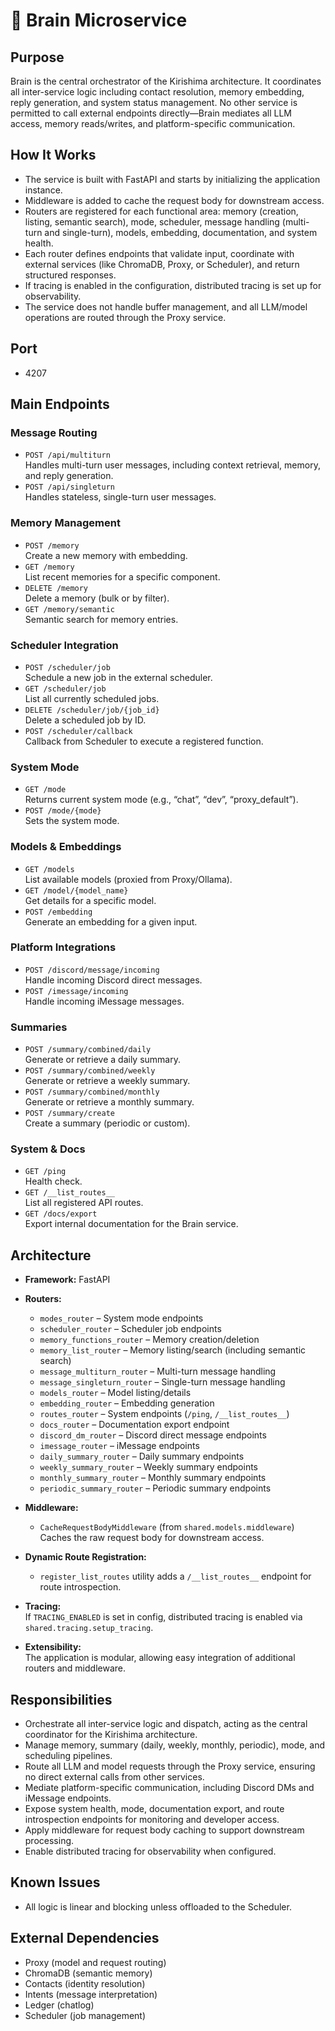 # 🧠 Brain Microservice

## Purpose

Brain is the central orchestrator of the Kirishima architecture. It coordinates all inter-service logic including contact resolution, memory embedding, reply generation, and system status management. No other service is permitted to call external endpoints directly—Brain mediates all LLM access, memory reads/writes, and platform-specific communication.

## How It Works

- The service is built with FastAPI and starts by initializing the application instance.
- Middleware is added to cache the request body for downstream access.
- Routers are registered for each functional area: memory (creation, listing, semantic search), mode, scheduler, message handling (multi-turn and single-turn), models, embedding, documentation, and system health.
- Each router defines endpoints that validate input, coordinate with external services (like ChromaDB, Proxy, or Scheduler), and return structured responses.
- If tracing is enabled in the configuration, distributed tracing is set up for observability.
- The service does not handle buffer management, and all LLM/model operations are routed through the Proxy service.

## Port

- 4207

## Main Endpoints

### Message Routing

- `POST /api/multiturn`  
  Handles multi-turn user messages, including context retrieval, memory, and reply generation.
- `POST /api/singleturn`  
  Handles stateless, single-turn user messages.

### Memory Management

- `POST /memory`  
  Create a new memory with embedding.
- `GET /memory`  
  List recent memories for a specific component.
- `DELETE /memory`  
  Delete a memory (bulk or by filter).
- `GET /memory/semantic`  
  Semantic search for memory entries.

### Scheduler Integration

- `POST /scheduler/job`  
  Schedule a new job in the external scheduler.
- `GET /scheduler/job`  
  List all currently scheduled jobs.
- `DELETE /scheduler/job/{job_id}`  
  Delete a scheduled job by ID.
- `POST /scheduler/callback`  
  Callback from Scheduler to execute a registered function.

### System Mode

- `GET /mode`  
  Returns current system mode (e.g., “chat”, “dev”, “proxy_default”).
- `POST /mode/{mode}`  
  Sets the system mode.

### Models & Embeddings

- `GET /models`  
  List available models (proxied from Proxy/Ollama).
- `GET /model/{model_name}`  
  Get details for a specific model.
- `POST /embedding`  
  Generate an embedding for a given input.

### Platform Integrations

- `POST /discord/message/incoming`  
  Handle incoming Discord direct messages.
- `POST /imessage/incoming`  
  Handle incoming iMessage messages.

### Summaries

- `POST /summary/combined/daily`  
  Generate or retrieve a daily summary.
- `POST /summary/combined/weekly`  
  Generate or retrieve a weekly summary.
- `POST /summary/combined/monthly`  
  Generate or retrieve a monthly summary.
- `POST /summary/create`  
  Create a summary (periodic or custom).

### System & Docs

- `GET /ping`  
  Health check.
- `GET /__list_routes__`  
  List all registered API routes.
- `GET /docs/export`  
  Export internal documentation for the Brain service.

## Architecture

- **Framework:** FastAPI

- **Routers:**  
  - `modes_router` – System mode endpoints  
  - `scheduler_router` – Scheduler job endpoints  
  - `memory_functions_router` – Memory creation/deletion  
  - `memory_list_router` – Memory listing/search (including semantic search)  
  - `message_multiturn_router` – Multi-turn message handling  
  - `message_singleturn_router` – Single-turn message handling  
  - `models_router` – Model listing/details  
  - `embedding_router` – Embedding generation  
  - `routes_router` – System endpoints (`/ping`, `/__list_routes__`)  
  - `docs_router` – Documentation export endpoint  
  - `discord_dm_router` – Discord direct message endpoints  
  - `imessage_router` – iMessage endpoints  
  - `daily_summary_router` – Daily summary endpoints  
  - `weekly_summary_router` – Weekly summary endpoints  
  - `monthly_summary_router` – Monthly summary endpoints  
  - `periodic_summary_router` – Periodic summary endpoints

- **Middleware:**  
  - `CacheRequestBodyMiddleware` (from `shared.models.middleware`)  
    Caches the raw request body for downstream access.

- **Dynamic Route Registration:**  
  - `register_list_routes` utility adds a `/__list_routes__` endpoint for route introspection.

- **Tracing:**  
  If `TRACING_ENABLED` is set in config, distributed tracing is enabled via `shared.tracing.setup_tracing`.

- **Extensibility:**  
  The application is modular, allowing easy integration of additional routers and middleware.

## Responsibilities

- Orchestrate all inter-service logic and dispatch, acting as the central coordinator for the Kirishima architecture.
- Manage memory, summary (daily, weekly, monthly, periodic), mode, and scheduling pipelines.
- Route all LLM and model requests through the Proxy service, ensuring no direct external calls from other services.
- Mediate platform-specific communication, including Discord DMs and iMessage endpoints.
- Expose system health, mode, documentation export, and route introspection endpoints for monitoring and developer access.
- Apply middleware for request body caching to support downstream processing.
- Enable distributed tracing for observability when configured.

## Known Issues

- All logic is linear and blocking unless offloaded to the Scheduler.

## External Dependencies

- Proxy (model and request routing)
- ChromaDB (semantic memory)
- Contacts (identity resolution)
- Intents (message interpretation)
- Ledger (chatlog)
- Scheduler (job management)
